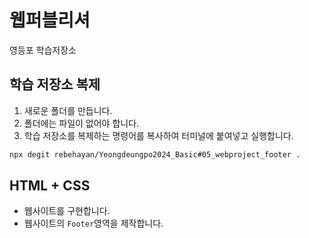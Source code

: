 # 웹퍼블리셔

영등포 학습저장소

## 학습 저장소 복제

1. 새로운 폴더를 만듭니다.
2. 폴더에는 파일이 없어야 합니다.
3. 학습 저장소를 복제하는 명령어를 복사하여 터미널에 붙여넣고 실행합니다.

```bash
npx degit rebehayan/Yeongdeungpo2024_Basic#05_webproject_footer .
```

## HTML + CSS

- 웹사이트를 구현합니다.
- 웹사이트의 `Footer`영역을 제작합니다.
